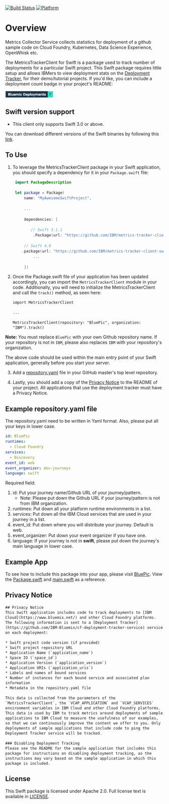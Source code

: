 [![Build Status](https://travis-ci.org/IBM/metrics-collector-client-swift.svg?branch=master)](https://travis-ci.org/IBM/metrics-collector-client-swift)
[![Platform][platform-badge]][platform-url]

# Overview
Metrics Collector Service collects statistics for deployment of a github sample code on Cloud Foundry, Kubernetes, Data Science Experience, OpenWhisk etc.

The MetricsTrackerClient for Swift is a package used to track number of deployments for a particular Swift project. This Swift package requires little setup and allows IBMers to view deployment stats on the [Deployment Tracker](https://metrics-tracker.mybluemix.net/stats), for their demo/tutorial projects. If you'd like, you can include a deployment count badge in your project's README:

![Deployment badge example](badge.png "Deployment Badge")

## Swift version support
- This client only supports Swift 3.0 or above.

You can download different versions of the Swift binaries by following this [link](https://swift.org/download/).

## To Use
1. To leverage the MetricsTrackerClient package in your Swift application, you should specify a dependency for it in your `Package.swift` file:

	```swift
	 import PackageDescription

	 let package = Package(
	     name: "MyAwesomeSwiftProject",

	     ...

	     dependencies: [
	     
	     	// Swift 3.1.1
	         .Package(url: "https://github.com/IBM/metrics-tracker-client-swift.git", majorVersion: 5),
		 
		 // Swift 4.0
		.package(url: "https://github.com/IBM/metrics-tracker-client-swift.git", .upToNextMajor(from: "5.0.0")),
	         ...

	     ])
	```
2. Once the Package.swift file of your application has been updated accordingly, you can import the `MetricsTrackerClient` module in your code. Additionally, you will need to initialize the MetricsTrackerClient and call the `track()` method, as seen here:

	```
	import MetricsTrackerClient

	...

	MetricsTrackerClient(repository: "BluePic", organization: "IBM").track()

	```
**Note:** You must replace `BluePic` with your own Github repository name. If your repository is not in `IBM`, please also replaces `IBM` with your repository's organization.

The above code should be used within the main entry point of your Swift application, generally before you start your server.

3. Add a [repository.yaml](#example-repositoryyaml-file) file in your GitHub master's top level repository.

4. Lastly, you should add a copy of the [Privacy Notice](#privacy-notice) to the README of your project. All applications that use the deployment tracker must have a Privacy Notice.

## Example repository.yaml file

The repository.yaml need to be written in Yaml format. Also, please put all your keys in lower case.

```yaml
id: BluePic
runtimes: 
  - Cloud Foundry
services: 
  - Discovery
event_id: web
event_organizer: dev-journeys
language: swift
```

Required field:

1. id: Put your journey name/Github URL of your journey/pattern.
	- Note: Please put down the Github URL if your journey/pattern is not from IBM organization.
2. runtimes: Put down all your platform runtime environments in a list.
3. services: Put down all the IBM Cloud services that are used in your journey in a list.
4. event_id: Put down where you will distribute your journey. Default is web.
5. event_organizer: Put down your event organizer if you have one.
6. language: If your journey is not in **swift**, please put down the journey's main language in lower case.

## Example App
To see how to include this package into your app, please visit [BluePic](https://github.com/IBM/BluePic). View the [Package.swift](https://github.com/IBM/BluePic/blob/master/BluePic-Server/Package.swift#L35) and [main.swift](https://github.com/IBM/BluePic/blob/master/BluePic-Server/Sources/BluePicServer/main.swift#L29) as a reference.

## Privacy Notice
```
## Privacy Notice
This Swift application includes code to track deployments to [IBM Cloud](https://www.bluemix.net/) and other Cloud Foundry platforms. The following information is sent to a [Deployment Tracker](https://github.com/IBM-Bluemix/cf-deployment-tracker-service) service on each deployment:

* Swift project code version (if provided)
* Swift project repository URL
* Application Name (`application_name`)
* Space ID (`space_id`)
* Application Version (`application_version`)
* Application URIs (`application_uris`)
* Labels and names of bound services
* Number of instances for each bound service and associated plan information
* Metadata in the repository.yaml file

This data is collected from the parameters of the `MetricsTrackerClient`, the `VCAP_APPLICATION` and `VCAP_SERVICES` environment variables in IBM Cloud and other Cloud Foundry platforms. This data is used by IBM to track metrics around deployments of sample applications to IBM Cloud to measure the usefulness of our examples, so that we can continuously improve the content we offer to you. Only deployments of sample applications that include code to ping the Deployment Tracker service will be tracked.

### Disabling Deployment Tracking
Please see the README for the sample application that includes this package for instructions on disabling deployment tracking, as the instructions may vary based on the sample application in which this package is included.
```

## License
This Swift package is licensed under Apache 2.0. Full license text is available in [LICENSE](LICENSE).

[platform-badge]: https://img.shields.io/badge/Platforms-OS%20X%20--%20Linux-lightgray.svg
[platform-url]: https://swift.org
